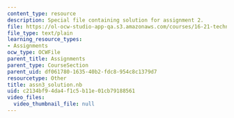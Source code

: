 ```yaml
---
content_type: resource
description: Special file containing solution for assignment 2.
file: https://ol-ocw-studio-app-qa.s3.amazonaws.com/courses/16-21-techniques-for-structural-analysis-and-design-spring-2005/c2134bf94da4f1c5b11e01cb79188561_assn3_solution.nb
file_type: text/plain
learning_resource_types:
- Assignments
ocw_type: OCWFile
parent_title: Assignments
parent_type: CourseSection
parent_uid: df061780-1635-40b2-fdc8-954c8c1379d7
resourcetype: Other
title: assn3_solution.nb
uid: c2134bf9-4da4-f1c5-b11e-01cb79188561
video_files:
  video_thumbnail_file: null
---
```

